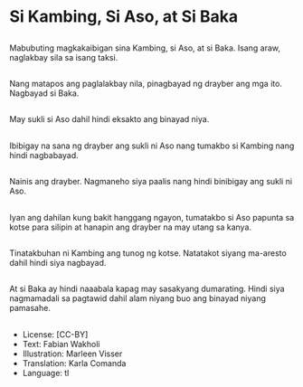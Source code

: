 # Si Kambing, Si Aso, at Si Baka

##
Mabubuting magkakaibigan sina Kambing, si Aso, at si Baka. Isang araw, naglakbay sila sa isang taksi.

##
Nang matapos ang paglalakbay nila, pinagbayad ng drayber ang mga ito. Nagbayad si Baka. 

##
May sukli si Aso dahil hindi eksakto ang binayad niya.

##
Ibibigay na sana ng drayber ang sukli ni Aso nang tumakbo si Kambing nang hindi nagbabayad.

##
Nainis ang drayber. Nagmaneho siya paalis nang hindi binibigay ang sukli ni Aso.

##
Iyan ang dahilan kung bakit hanggang ngayon, tumatakbo si Aso papunta sa kotse para silipin at hanapin ang drayber na may utang sa kanya.

##
Tinatakbuhan ni Kambing ang tunog ng kotse. Natatakot siyang ma-aresto dahil hindi siya nagbayad.

##
At si Baka ay hindi naaabala kapag may sasakyang dumarating. Hindi siya nagmamadali sa pagtawid dahil alam niyang buo ang binayad niyang pamasahe.

##
* License: [CC-BY]
* Text: Fabian Wakholi
* Illustration: Marleen Visser
* Translation: Karla Comanda
* Language: tl
